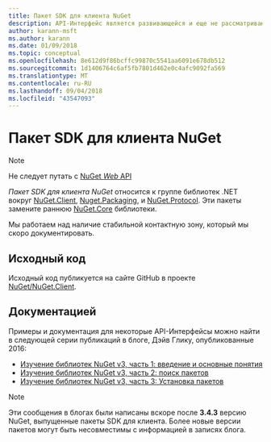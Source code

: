 ```yaml
---
title: Пакет SDK для клиента NuGet
description: API-Интерфейс является развивающейся и еще не рассматриваются, но примеры доступны в блоге Дэйв Глику.
author: karann-msft
ms.author: karann
ms.date: 01/09/2018
ms.topic: conceptual
ms.openlocfilehash: 8e612d9f86bcffc99870c5541aa6091e678db512
ms.sourcegitcommit: 1d1406764c6af5fb7801d462e0c4afc9092fa569
ms.translationtype: MT
ms.contentlocale: ru-RU
ms.lasthandoff: 09/04/2018
ms.locfileid: "43547093"
---
```

# <a name="nuget-client-sdk"></a>Пакет SDK для клиента NuGet

> [!Note]
> Не следует путать с [NuGet *Web* API](https://docs.microsoft.com/en-us/nuget/api/overview)

*Пакет SDK для клиента NuGet* относится к группе библиотек .NET вокруг [NuGet.Client](https://www.nuget.org/packages/NuGet.Client), [Nuget.Packaging](https://www.nuget.org/packages/NuGet.Packaging), и [NuGet.Protocol](https://www.nuget.org/packages/NuGet.Protocol). Эти пакеты замените раннюю [NuGet.Core](https://www.nuget.org/packages/NuGet.Core/) библиотеки.

Мы работаем над наличие стабильной контактную зону, который мы скоро документировать.

## <a name="source-code"></a>Исходный код

Исходный код публикуется на сайте GitHub в проекте [NuGet/NuGet.Client](https://github.com/NuGet/NuGet.Client).

## <a name="third-party-documentation"></a>Документацией

Примеры и документация для некоторые API-Интерфейсы можно найти в следующей серии публикаций в блоге, Дэйв Глику, опубликованные 2016:

- [Изучение библиотек NuGet v3, часть 1: введение и основные понятия](http://daveaglick.com/posts/exploring-the-nuget-v3-libraries-part-1)
- [Изучение библиотек NuGet v3, часть 2: поиск пакетов](http://daveaglick.com/posts/exploring-the-nuget-v3-libraries-part-2)
- [Изучение библиотек NuGet v3, часть 3: Установка пакетов](http://daveaglick.com/posts/exploring-the-nuget-v3-libraries-part-3)

> [!Note]
> Эти сообщения в блогах были написаны вскоре после **3.4.3** версию NuGet, выпущенные пакеты SDK для клиента.
> Более новые версии пакетов могут быть несовместимы с информацией в записях блога.
